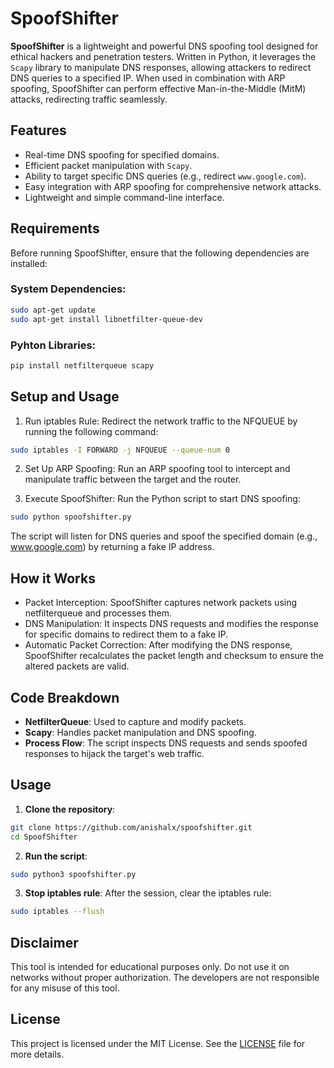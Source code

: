 # SpoofShifter

**SpoofShifter** is a lightweight and powerful DNS spoofing tool designed for ethical hackers and penetration testers. Written in Python, it leverages the `Scapy` library to manipulate DNS responses, allowing attackers to redirect DNS queries to a specified IP. When used in combination with ARP spoofing, SpoofShifter can perform effective Man-in-the-Middle (MitM) attacks, redirecting traffic seamlessly.

## Features
- Real-time DNS spoofing for specified domains.
- Efficient packet manipulation with `Scapy`.
- Ability to target specific DNS queries (e.g., redirect `www.google.com`).
- Easy integration with ARP spoofing for comprehensive network attacks.
- Lightweight and simple command-line interface.

## Requirements
Before running SpoofShifter, ensure that the following dependencies are installed:

### System Dependencies:
```bash
sudo apt-get update
sudo apt-get install libnetfilter-queue-dev
```

### Pyhton Libraries:
```bash
pip install netfilterqueue scapy
```

## Setup and Usage

1. Run iptables Rule: Redirect the network traffic to the NFQUEUE by running the following command:

```bash
sudo iptables -I FORWARD -j NFQUEUE --queue-num 0
```
2. Set Up ARP Spoofing: Run an ARP spoofing tool to intercept and manipulate traffic between the target and the router.

3. Execute SpoofShifter: Run the Python script to start DNS spoofing:

```bash
sudo python spoofshifter.py
```

The script will listen for DNS queries and spoof the specified domain (e.g., www.google.com) by returning a fake IP address.

## How it Works

- Packet Interception: SpoofShifter captures network packets using netfilterqueue and processes them.
- DNS Manipulation: It inspects DNS requests and modifies the response for specific domains to redirect them to a fake IP.
- Automatic Packet Correction: After modifying the DNS response, SpoofShifter recalculates the packet length and checksum to ensure the altered packets are valid.

## Code Breakdown

- **NetfilterQueue**: Used to capture and modify packets.
- **Scapy**: Handles packet manipulation and DNS spoofing.
- **Process Flow**: The script inspects DNS requests and sends spoofed responses to hijack the target's web traffic.

## Usage

1. **Clone the repository**:

```bash
git clone https://github.com/anishalx/spoofshifter.git
cd SpoofShifter
```

2. **Run the script**:

```bash
sudo python3 spoofshifter.py
```

3. **Stop iptables rule**: After the session, clear the iptables rule:

```bash
sudo iptables --flush
```

## Disclaimer

This tool is intended for educational purposes only. Do not use it on networks without proper authorization. The developers are not responsible for any misuse of this tool.

## License

This project is licensed under the MIT License. See the [LICENSE](LICENSE) file for more details.
